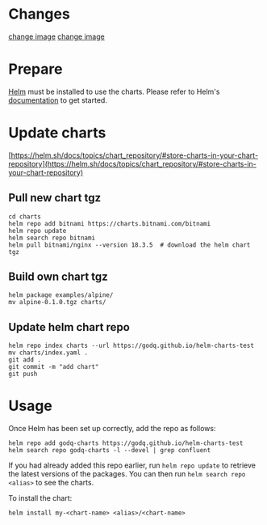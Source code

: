 # Changes 

[change image](charts/confluent-for-kubernetes-0.824.40.tgz)
[change image](charts/confluent-for-kubernetes-0.1193.1.tgz)

# Prepare

[Helm](https://helm.sh) must be installed to use the charts.  Please refer to
Helm's [documentation](https://helm.sh/docs) to get started.

# Update charts
[https://helm.sh/docs/topics/chart_repository/#store-charts-in-your-chart-repository](https://helm.sh/docs/topics/chart_repository/#store-charts-in-your-chart-repository)

## Pull new chart tgz
```
cd charts
helm repo add bitnami https://charts.bitnami.com/bitnami
helm repo update
helm search repo bitnami
helm pull bitnami/nginx --version 18.3.5  # download the helm chart tgz
```

## Build own chart tgz
```
helm package examples/alpine/
mv alpine-0.1.0.tgz charts/
```

## Update helm chart repo
```
helm repo index charts --url https://godq.github.io/helm-charts-test
mv charts/index.yaml .
git add . 
git commit -m "add chart" 
git push
```

# Usage
Once Helm has been set up correctly, add the repo as follows:
```
helm repo add godq-charts https://godq.github.io/helm-charts-test
helm search repo godq-charts -l --devel | grep confluent
```
If you had already added this repo earlier, run `helm repo update` to retrieve
the latest versions of the packages.  You can then run `helm search repo
<alias>` to see the charts.

To install the <chart-name> chart:
```
helm install my-<chart-name> <alias>/<chart-name>
```
